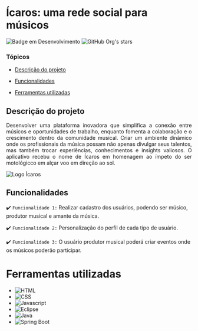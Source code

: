 # Ícaros: uma rede social para músicos

![Badge em Desenvolvimento](http://img.shields.io/static/v1?label=STATUS&message=EM%20DESENVOLVIMENTO&color=GREEN&style=for-the-badge)
![GitHub Org's stars](https://img.shields.io/github/stars/camilafernanda?style=social)

### Tópicos 

- [Descrição do projeto](#descrição-do-projeto)

- [Funcionalidades](#funcionalidades)


- [Ferramentas utilizadas](#ferramentas-utilizadas)


## Descrição do projeto 

<p align="justify">
 Desenvolver uma plataforma inovadora que simplifica a conexão entre músicos e oportunidades de trabalho, enquanto fomenta a colaboração e o crescimento dentro da comunidade musical. 
  Criar um ambiente dinâmico onde os profissionais da música possam não apenas divulgar seus talentos, mas também trocar experiências, conhecimentos e insights valiosos. O aplicativo recebu o nome de Ícaros em homenagem ao ímpeto do ser motológicco em alçar voo em direção ao sol. 

![Logo Ícaros](https://github.com/thiago445/Icaros_project/assets/105327109/d770bb0a-31c4-4001-af25-6e86d95533a4)

</p>

## Funcionalidades

:heavy_check_mark: `Funcionalidade 1:` Realizar cadastro dos usuários, podendo ser músico, produtor musical e amante da música.

:heavy_check_mark: `Funcionalidade 2:` Personalização do perfil de cada tipo de usuário.

:heavy_check_mark: `Funcionalidade 3:` O usuário produtor musical poderá criar eventos onde os músicos poderão participar.



# Ferramentas utilizadas

- ![HTML](https://img.shields.io/badge/-HTML-E34F26?style=flat-square&logo=html5&logoColor=white) 
- ![CSS](https://img.shields.io/badge/-CSS-1572B6?style=flat-square&logo=css3&logoColor=white) 
- ![Javascript](https://img.shields.io/badge/-Javascript-F7DF1E?style=flat-square&logo=javascript&logoColor=black) 
- ![Eclipse](https://img.shields.io/badge/-Eclipse-2C2255?style=flat-square&logo=eclipse&logoColor=white) 
- ![Java](https://img.shields.io/badge/-Java-007396?style=flat-square&logo=java&logoColor=white) 
- ![Spring Boot](https://img.shields.io/badge/-Spring%20Boot-6DB33F?style=flat-square&logo=spring-boot&logoColor=white) 



###

